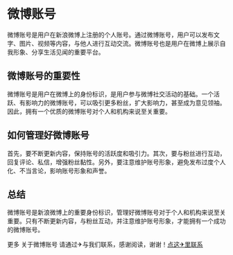 # 微博账号

微博账号是用户在新浪微博上注册的个人账号。通过微博账号，用户可以发布文字、图片、视频等内容，与他人进行互动交流。微博账号也是用户在微博上展示自我形象、分享生活见闻的重要平台。

## 微博账号的重要性

微博账号是用户在微博上的身份标识，是用户参与微博社交活动的基础。一个活跃、有影响力的微博账号，可以吸引更多粉丝，扩大影响力，甚至成为意见领袖。因此，拥有一个优质的微博账号对个人和机构来说至关重要。

## 如何管理好微博账号

首先，要不断更新内容，保持账号的活跃度和吸引力。其次，要与粉丝进行互动，回复评论、私信，增强粉丝黏性。另外，要注意维护账号形象，避免发布过度个人化、不当言论，影响账号形象和声誉。

## 总结

微博账号是新浪微博上的重要身份标识，管理好微博账号对于个人和机构来说至关重要。只有不断更新内容，与粉丝互动，并注意维护账号形象，才能拥有一个成功的微博账号。

更多 关于微博账号 请通过✈与我们联系，感谢阅读，谢谢！[点这✈里联系](https://d.k02.cc)